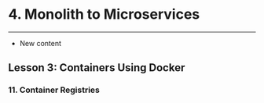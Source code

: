 # 4. Monolith to Microservices 
___
* New content 

## Lesson 3: Containers Using Docker

### 11. Container Registries


